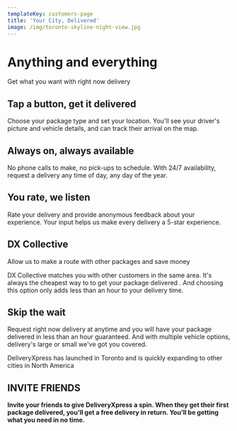 ```yaml
---
templateKey: customers-page
title: 'Your City, Delivered'
image: /img/toronto-skyline-night-view.jpg
---
```

# Anything and everything

Get what you want with right now delivery

## 

## Tap a button, get it delivered

Choose your package type and set your location. You'll see your driver's picture and vehicle details, and can track their arrival on the map.

## Always on, always available

No phone calls to make, no pick-ups to schedule. With 24/7 availability, request a delivery any time of day, any day of the year.

## You rate, we listen

Rate your delivery and provide anonymous feedback about your experience. Your input helps us make every delivery a 5-star experience.

## DX Collective

Allow us to make a route with other packages and save money

DX Collective matches you with other customers in the same area. It's always the cheapest way to to get your package delivered . And choosing this option only adds less than an hour to your delivery time.

## Skip the wait

Request right now delivery at anytime and you will have your package delivered in less than an hour guaranteed. And with multiple vehicle options, delivery's large or small we've got you covered.

DeliveryXpress has launched in Toronto and is quickly expanding to other cities in North America

## **INVITE FRIENDS**

**Invite your friends to give DeliveryXpress a spin. When they get their first package delivered, you’ll get a free delivery in return. You’ll be getting what you need in no time.**

